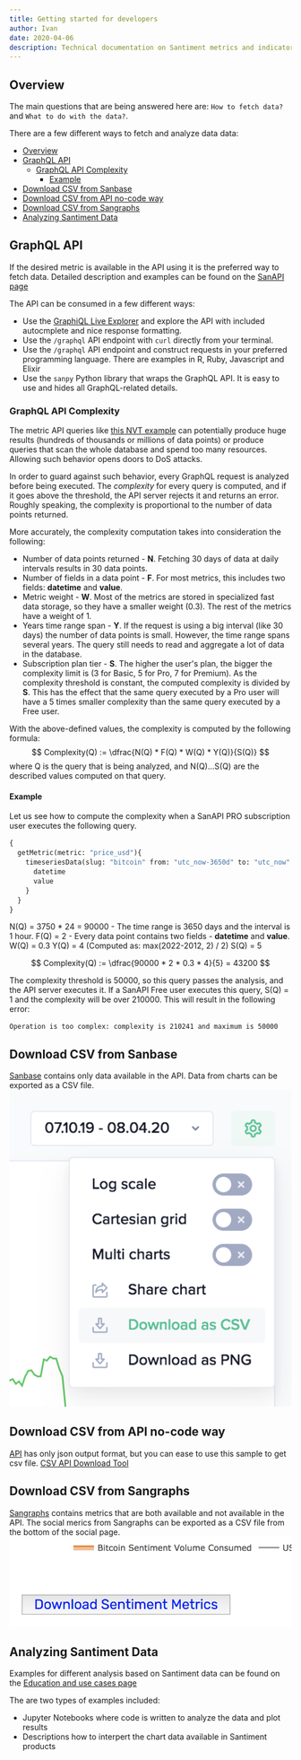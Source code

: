 ```yaml
---
title: Getting started for developers
author: Ivan
date: 2020-04-06
description: Technical documentation on Santiment metrics and indicators. Understand the calculations, logic and algorithms behind our metrics - many of them custom-built by the Santiment Team.
---
```


## Overview

The main questions that are being answered here are: `How to fetch data?` and
`What to do with the data?`.

There are a few different ways to fetch and analyze data data:

- [Overview](#overview)
- [GraphQL API](#graphql-api)
  - [GraphQL API Complexity](#graphql-api-complexity)
    - [Example](#example)
- [Download CSV from Sanbase](#download-csv-from-sanbase)
- [Download CSV from API no-code way](#download-csv-from-api-no-code-way)
- [Download CSV from Sangraphs](#download-csv-from-sangraphs)
- [Analyzing Santiment Data](#analyzing-santiment-data)

## GraphQL API

If the desired metric is available in the API using it is the preferred way to
fetch data. Detailed description and examples can be found on the [SanAPI
page](/sanapi)

The API can be consumed in a few different ways:

- Use the [GraphiQL Live Explorer](https://api.santiment.net/graphiql) and
  explore the API with included autocmplete and nice response formatting.
- Use the `/graphql` API endpoint with `curl` directly from your terminal.
- Use the `/graphql` API endpoint and construct requests in your preferred
  programming language. There are examples in R, Ruby, Javascript and Elixir
- Use the `sanpy` Python library that wraps the GraphQL API. It is easy to use
  and hides all GraphQL-related details.

### GraphQL API Complexity

The metric API queries like [this NVT example](../metrics/nvt/index.md#sanapi)
can potentially produce huge results (hundreds of thousands or millions of data
points) or produce queries that scan the whole database and spend too many
resources. Allowing such behavior opens doors to DoS attacks.

In order to guard against such behavior, every GraphQL request is analyzed
before being executed. The *complexity* for every query is computed, and if it
goes above the threshold, the API server rejects it and returns an error.
Roughly speaking, the complexity is proportional to the number of data points
returned.

More accurately, the complexity computation takes into consideration the
following:
- Number of data points returned - **N**. Fetching 30 days of data at daily
  intervals results in 30 data points.
- Number of fields in a data point - **F**. For most metrics, this includes two
  fields: **datetime** and **value**.
- Metric weight - **W**. Most of the metrics are stored in specialized fast data
  storage, so they have a smaller weight (0.3). The rest of the metrics have a
  weight of 1.
- Years time range span - **Y**. If the request is using a big interval (like 30
  days) the number of data points is small. However, the time range spans
  several years. The query still needs to read and aggregate a lot of data in
  the database.
- Subscription plan tier - **S**. The higher the user's plan, the bigger the
  complexity limit is (3 for Basic, 5 for Pro, 7 for Premium). As the complexity
  threshold is constant, the computed complexity is divided by **S**. This has
  the effect that the same query executed by a Pro user will have a 5 times
  smaller complexity than the same query executed by a Free user.

With the above-defined values, the complexity is computed by the following
formula: $$ Complexity(Q) := \dfrac{N(Q) * F(Q) * W(Q) * Y(Q)}{S(Q)} $$ where Q
is the query that is being analyzed, and N(Q)...S(Q) are the described values
computed on that query.

#### Example

Let us see how to compute the complexity when a SanAPI PRO subscription user
executes the following query.
```graphql
{
  getMetric(metric: "price_usd"){
    timeseriesData(slug: "bitcoin" from: "utc_now-3650d" to: "utc_now" interval: "1h"){
      datetime
      value
    }
  }
}
```

N(Q) = 3750 * 24 = 90000 - The time range is 3650 days and the interval is 1
hour. F(Q) = 2 - Every data point contains two fields - **datetime** and
**value**. W(Q) = 0.3 Y(Q) = 4 (Computed as: max(2022-2012, 2) / 2) S(Q) = 5

$$ Complexity(Q) := \dfrac{90000 * 2 * 0.3 * 4}{5} = 43200 $$

The complexity threshold is 50000, so this query passes the analysis, and the
API server executes it. If a SanAPI Free user executes this query, S(Q) = 1 and
the complexity will be over 210000. This will result in the following error:
```
Operation is too complex: complexity is 210241 and maximum is 50000
```


## Download CSV from Sanbase

[Sanbase](/sanbase) contains only data available in the API. Data from charts
can be exported as a CSV file. ![sanbase-csv-export](sanbase-csv-export.png)

## Download CSV from API no-code way

[API](/neuro) has only json output format, but you can ease to use this
sample to get csv file. [CSV API Download Tool](https://colab.research.google.com/drive/1CdnHjL7Se_cO4dQj_PyXRpcZCIzus5SC#scrollTo=r3BZewx3K8Rb)

## Download CSV from Sangraphs

[Sangraphs](https://graphs.santiment.net) contains metrics that are both
available and not available in the API. The social merics from Sangraphs can be
exported as a CSV file from the bottom of the social page.
![sangraphs-csv-export](sangraphs-csv-export.png)

## Analyzing Santiment Data

Examples for different analysis based on Santiment data can be found on the
[Education and use cases page](/education-and-use-cases)

The are two types of examples included:

- Jupyter Notebooks where code is written to analyze the data and plot results
- Descriptions how to interpert the chart data available in Santiment products
